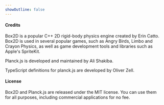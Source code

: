 ```yaml
---
showOutline: false
---
```


#### Credits

Box2D is a popular C++ 2D rigid-body physics engine created by Erin Catto. Box2D is used in several popular games, such as Angry Birds, Limbo and Crayon Physics, as well as game development tools and libraries such as Apple's SpriteKit.

Planck.js is developed and maintained by Ali Shakiba.

TypeScript definitions for planck.js are developed by Oliver Zell.

#### License

Box2D and Planck.js are released under the MIT license. You can use them for all purposes, including commercial applications for no fee.